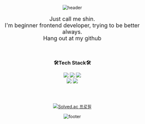 <div align=center>

![header](https://capsule-render.vercel.app/api?type=waving&height=150&text=Hi%20there%20👋&fontAlign=80&fontAlignY=40&&color=timeAuto&fontSize=40)
    

<p align="center" style="font-size:18px">
    Just call me shin.<br>
    I'm beginner frontend developer, trying to be better always.<br/>
    Hang out at my github
</p>
    
<br/>

<h3 align="center">🛠️Tech Stack🛠️</h3>

<p align="center">
    <a href="https://ko.reactjs.org/"><img src="https://img.shields.io/badge/React-282C34?style=flat&logo=React&logoColor=61DAFB"/></a>
    <a href="https://reactnative.dev/"><img src="https://img.shields.io/badge/React_Native-61DAFB?style=flat&logo=React&logoColor=282c34"/></a>
    <a href="https://nodejs.org/ko/"><img src="https://img.shields.io/badge/Node_Js-ffffff?style=flat&logo=Node.js&logoColor=77b063"/></a>
    <br/>
    <a href="https://developer.mozilla.org/ko/docs/Web/JavaScript"><img src="https://img.shields.io/badge/JavaScript-efd81d?style=flat&logo=JavaScript&logoColor=000000"/></a>
    <a href="https://www.typescriptlang.org/"><img src="https://img.shields.io/badge/Typescript-3178c6?style=flat&logo=TypeScript&logoColor=ffffff"/></a>
 </p>
    
<br/>
<br/>

[![Solved.ac 프로필](http://mazassumnida.wtf/api/v2/generate_badge?boj=gpfqpsxj75)](https://solved.ac/gpfqpsxj75)

![footer](https://capsule-render.vercel.app/api?type=waving&height=150&text=&fontAlign=80&fontAlignY=40&&color=timeAuto&&&section=footer)
    
</div>
